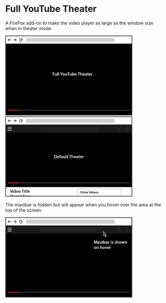 # Full YouTube Theater

A FireFox add-on to make the video player as large as the window size when in theater mode.  

<img src="./pngs/NewTheater.png" alt="drawing" width="400"/>   <img src="./pngs/OldTheater.png" alt="drawing" width="400"/>

The mastbar is hidden but will appear when you hover over the area at the top of the screen. 

<img src="./pngs/NewTheaterMouse.png" alt="drawing" width="400"/>
